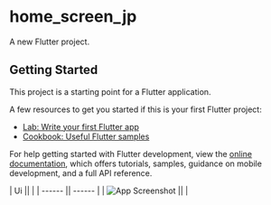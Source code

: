 # home_screen_jp

A new Flutter project.

## Getting Started

This project is a starting point for a Flutter application.

A few resources to get you started if this is your first Flutter project:

- [Lab: Write your first Flutter app](https://docs.flutter.dev/get-started/codelab)
- [Cookbook: Useful Flutter samples](https://docs.flutter.dev/cookbook)

For help getting started with Flutter development, view the
[online documentation](https://docs.flutter.dev/), which offers tutorials,
samples, guidance on mobile development, and a full API reference.

| Ui ||  |
| ------ || ------ |
| ![App Screenshot](https://user-images.githubusercontent.com/64737299/232283104-ed8bc099-5dcb-4278-87d6-6ae209c6c3cf.png) ||  |


